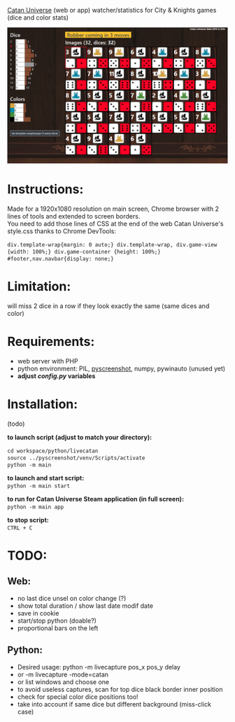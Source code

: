 [Catan Universe](https://catanuniverse.com/) (web or app) watcher/statistics for City & Knights games (dice and color stats)

![screenshot](https://raw.githubusercontent.com/ldeb/catan-universe-CK-stats/master/screenshot.png)

# Instructions:
Made for a 1920x1080 resolution on main screen, Chrome browser with 2 lines of tools and extended to screen borders.  
You need to add those lines of CSS at the end of the web Catan Universe's style.css thanks to Chrome DevTools:
```
div.template-wrap{margin: 0 auto;} div.template-wrap, div.game-view {width: 100%;} div.game-container {height: 100%;} #footer,nav.navbar{display: none;}
```

# Limitation:
will miss 2 dice in a row if they look exactly the same (same dices and color)

# Requirements:
- web server with PHP
- python environment: PIL, [pyscreenshot](https://github.com/ponty/pyscreenshot), numpy, pywinauto (unused yet)
- **adjust *config.py* variables**

# Installation:
(todo)

**to launch script (adjust to match your directory):**
```
cd workspace/python/livecatan
source ../pyscreenshot/venv/Scripts/activate
python -m main
```

**to launch and start script:**  
`python -m main start`

**to run for Catan Universe Steam application (in full screen):**  
`python -m main app`

**to stop script:**  
`CTRL + C`

# TODO:
## Web:
  - no last dice unsel on color change (?)
  - show total duration / show last date modif date
  - save in cookie
  - start/stop python (doable?)
  - proportional bars on the left

## Python:
  - Desired usage: python -m livecapture pos_x pos_y delay
  - or -m livecapture -mode=catan
  - or list windows and choose one
  - to avoid useless captures, scan for top dice black border inner position
  - check for special color dice positions too!
  - take into account if same dice but different background (miss-click case)
